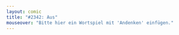 ```yaml
---
layout: comic
title: "#2342: Aus"
mouseover: "Bitte hier ein Wortspiel mit 'Andenken' einfügen."
---
```


